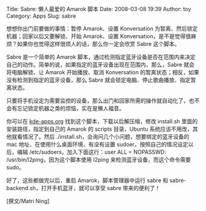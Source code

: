 Title: Sabre: 懒人最爱的 Amarok 脚本
Date: 2008-03-08 19:39
Author: toy
Category: Apps
Slug: sabre

想想你出门前要做的事情：暂停 Amarok、设置 Konversation
为暂离、然后锁定机器；回家以后又要解锁、开始 Amarok、设置
Konversation，是不是觉得很麻烦？如果你也觉得这样很烦人的话，那么你一定会欣赏
Sabre 这个脚本。

Sabre 是一个简单的 Amarok
脚本，通过检测指定蓝牙设备是否在范围内来决定自己的动作。简单的说，如果指定的蓝牙设备出现在范围内，那么，Sabre
就会将电脑解锁、让 Amarok 开始播放、取消 Konversation
的暂离状态；相反，如果没有检测到指定的蓝牙设备，那么 Sabre
就会锁定电脑、停止歌曲播放、指定暂离状态。

只要将手机设定为需要监控的设备，那么出门和回家所需的操作就自动化了，也不会有忘记锁定机器之类的烦恼，实在是懒人福音。

你可以在
[kde-apps.org](http://www.kde-apps.org/content/show.php/Sabre:+Bluetooth+Proximity+Plugin?content=75746&PHPSESSID=8876f9a25aef5b239ef84526a4914e61)
找到这个脚本，下载以后解压缩，修改 install.sh
里面的安装路径，指定到自己的 Amarok 的 scripts 目录，Ubuntu
系统应该不用改，其他就看情况了。然后
./install.sh，会询问几个小问题，想要绑定的蓝牙设备的 mac
地址、在使用什么桌面环境、有没有设置
sudoer，按照自己的情况设定以后，编辑 /etc/sudoers，加入下面这行：user
ALL = NOPASSWD: /usr/bin/l2ping，因为这个脚本使用 l2ping
来检测蓝牙设备，而这个命令需要 sudo。

好了，这些都做完以后，重启 Amarok，脚本管理器中运行 sabre 和
sabre-backend.sh，打开手机蓝牙，就可以享受 sabre 带来的便利了！

[撰文/Matri Ning]
